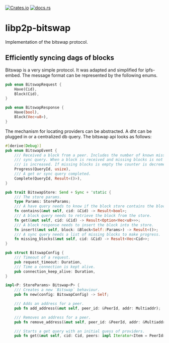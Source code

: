 [![Crates.io](https://img.shields.io/crates/v/libp2p-bitswap.svg)](https://crates.io/crates/libp2p-bitswap)
[![docs.rs](https://img.shields.io/badge/api-rustdoc-blue.svg)](https://docs.rs/libp2p-bitswap)

# libp2p-bitswap

Implementation of the bitswap protocol.

## Efficiently syncing dags of blocks

Bitswap is a very simple protocol. It was adapted and simplified for ipfs-embed. The message
format can be represented by the following enums.

```rust
pub enum BitswapRequest {
    Have(Cid),
    Block(Cid),
}

pub enum BitswapResponse {
    Have(bool),
    Block(Vec<u8>),
}
```

The mechanism for locating providers can be abstracted. A dht can be plugged in or a centralized
db query. The bitswap api looks as follows:

```rust
#[derive(Debug)]
pub enum BitswapEvent {
    /// Received a block from a peer. Includes the number of known missing blocks for a
    /// sync query. When a block is received and missing blocks is not empty the counter
    /// is increased. If missing blocks is empty the counter is decremented.
    Progress(QueryId, usize),
    /// A get or sync query completed.
    Complete(QueryId, Result<()>),
}

pub trait BitswapStore: Send + Sync + 'static {
    /// The store params.
    type Params: StoreParams;
    /// A have query needs to know if the block store contains the block.
    fn contains(&mut self, cid: &Cid) -> Result<bool>;
    /// A block query needs to retrieve the block from the store.
    fn get(&mut self, cid: &Cid) -> Result<Option<Vec<u8>>>;
    /// A block response needs to insert the block into the store.
    fn insert(&mut self, block: &Block<Self::Params>) -> Result<()>;
    /// A sync query needs a list of missing blocks to make progress.
    fn missing_blocks(&mut self, cid: &Cid) -> Result<Vec<Cid>>;
}

pub struct BitswapConfig {
    /// Timeout of a request.
    pub request_timeout: Duration,
    /// Time a connection is kept alive.
    pub connection_keep_alive: Duration,
}

impl<P: StoreParams> Bitswap<P> {
    /// Creates a new `Bitswap` behaviour.
    pub fn new(config: BitswapConfig) -> Self;

    /// Adds an address for a peer.
    pub fn add_address(&mut self, peer_id: &PeerId, addr: Multiaddr);

    /// Removes an address for a peer.
    pub fn remove_address(&mut self, peer_id: &PeerId, addr: &Multiaddr);

    /// Starts a get query with an initial guess of providers.
    pub fn get(&mut self, cid: Cid, peers: impl Iterator<Item = PeerId>) -> Query